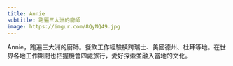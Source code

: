 ```yaml
---
title: Annie
subtitle: 跑遍三大洲的廚師
image: https://imgur.com/8QyNQ49.jpg
---
```

Annie，跑遍三大洲的廚師。餐飲工作經驗橫跨瑞士、美國德州、杜拜等地。在世界各地工作期間也把握機會四處旅行，愛好探索並融入當地的文化。